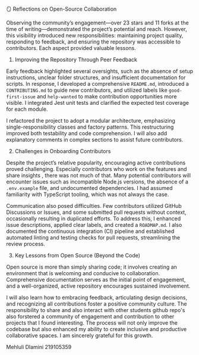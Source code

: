 🪞 Reflections on Open-Source Collaboration

 Observing the community’s engagement—over 23 stars and 11 forks at the time of writing—demonstrated the project’s potential and reach. However, this visibility introduced new responsibilities: maintaining project quality, responding to feedback, and ensuring the repository was accessible to contributors. Each aspect provided valuable lessons.

1. Improving the Repository Through Peer Feedback

Early feedback highlighted several oversights, such as the absence of setup instructions, unclear folder structures, and insufficient documentation for scripts. In response, I developed a comprehensive `README.md`, introduced a `CONTRIBUTING.md` to guide new contributors, and utilized labels like `good-first-issue` and `help-wanted` to make contribution opportunities more visible. I integrated Jest unit tests and clarified the expected test coverage for each module.

 I refactored the project to adopt a modular architecture, emphasizing single-responsibility classes and factory patterns. This restructuring improved both testability and code comprehension. I will also add explanatory comments in complex sections to assist future contributors.

2. Challenges in Onboarding Contributors

Despite the project’s relative popularity, encouraging active contributions proved challenging. Especially contributors who work on the features and share insights , there was not much of that. Many potential contributors will encounter issues such as incompatible Node.js versions, the absence of a `.env.example` file, and undocumented dependencies. I had assumed familiarity with TypeScript tooling, which was not always the case.

Communication also posed difficulties. Few contributors utilized GitHub Discussions or Issues, and some submitted pull requests without context, occasionally resulting in duplicated efforts. To address this, I enhanced issue descriptions, applied clear labels, and created a `ROADMAP.md`. I also documented the continuous integration (CI) pipeline and established automated linting and testing checks for pull requests, streamlining the review process.

3. Key Lessons from Open Source (Beyond the Code)

Open source is more than simply sharing code; it involves creating an environment that is welcoming and conducive to collaboration. Comprehensive documentation serves as the initial point of engagement, and a well-organized, active repository encourages sustained involvement.

I will also learn how to embracing feedback, articulating design decisions, and recognizing all contributions foster a positive community culture. The responsibility to share and also interact with other students github repo's also forstered a community of engagement and contribution to other projects that I found interesting.
The process will not only improve the codebase but also enhanced my ability to create inclusive and productive collaborative spaces. I am sincerely grateful for this growth.

Mehluli Dlamini 219105359